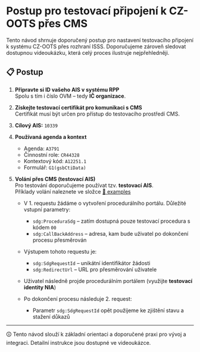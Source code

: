 # Postup pro testovací připojení k CZ-OOTS přes CMS

Tento návod shrnuje doporučený postup pro nastavení testovacího připojení k systému CZ-OOTS přes rozhraní ISSS. Doporučujeme zároveň sledovat dostupnou videoukázku, která celý proces ilustruje nejpřehledněji.

## 📋 Postup

1. **Připravte si ID vašeho AIS v systému RPP**  
   Spolu s tím i číslo OVM – tedy **IČ organizace**.

2. **Získejte testovací certifikát pro komunikaci s CMS**  
   Certifikát musí být určen pro přístup do testovacího prostředí CMS.

3. **Cílový AIS:** `10339`

4. **Používaná agenda a kontext**
   - Agenda: `A3791`
   - Činnostní role: `CR44328`
   - Kontextový kód: `A12251.1`
   - Formulář: `G1(gsbCtiData)`

5. **Volání přes CMS (testovací AIS)**  
   Pro testování doporučujeme používat tzv. **testovací AIS**.  
   Příklady volání naleznete ve složce [📂 examples](../examples/)

   - V 1. requestu žádáme o vytvoření procedurálního portálu. Důležité vstupní parametry:
     - `sdg:ProceduraSdg` – zatím dostupná pouze testovací procedura s kódem `00`
     - `sdg:CallBackAddress` – adresa, kam bude uživatel po dokončení procesu přesměrován

   - Výstupem tohoto requestu je:
     - `sdg:SdgRequestId` – unikátní identifikátor žádosti
     - `sdg:RedirectUrl` – URL pro přesměrování uživatele

   - Uživatel následně projde procedurálním portálem (využijte **testovací identity NIA**)

   - Po dokončení procesu následuje 2. request:
     - Parametr `sdg:SdgRequestId` opět použijeme ke zjištění stavu a stažení důkazů

---

🛈 Tento návod slouží k základní orientaci a doporučené praxi pro vývoj a integraci. Detailní instrukce jsou dostupné ve videoukázce.
